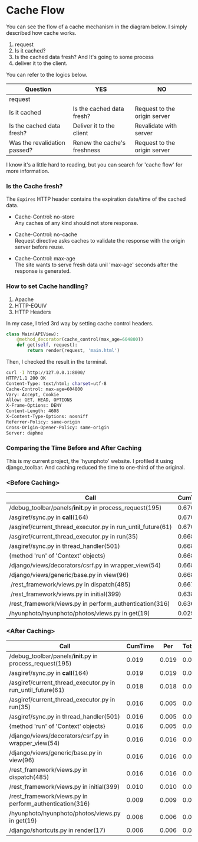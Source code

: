 # Cache Flow
You can see the flow of a cache mechanism in the diagram below.
I simply described how cache works.

1. request
2. Is it cached?
3. Is the cached data fresh?
And It's going to some process
4. deliver it to the client.

You can refer to the logics below.

| Question | YES | NO |
| ------- | --- | ---|
| request | 
| Is it cached | Is the cached data fresh? | Request to the origin server |
| Is the cached data fresh? | Deliver it to the client | Revalidate with server |
| Was the revalidation passed? | Renew the cache's freshness | Request to the origin server |

I know it's a little hard to reading, but you can search for 'cache flow' for more information.

### Is the Cache fresh?
The `Expires` HTTP header contains the expiration date/time of the cached data.

- Cache-Control: no-store    
    Any caches of any kind should not store response.

- Cache-Control: no-cache    
    Request directive asks caches to validate the response with the origin server before reuse.    

- Cache-Control: max-age    
    The site wants to serve fresh data unil 'max-age' seconds after the response is generated.

### How to set Cache handling?
1. Apache
2. HTTP-EQUIV
3. HTTP Headers

In my case, I tried 3rd way by setting cache control headers.
```python
class Main(APIView):
    @method_decorator(cache_control(max_age=604800))
    def get(self, request):
        return render(request, 'main.html')
```

Then, I checked the result in the terminal.
```bash
curl -I http://127.0.0.1:8000/
HTTP/1.1 200 OK
Content-Type: text/html; charset=utf-8
Cache-Control: max-age=604800
Vary: Accept, Cookie
Allow: GET, HEAD, OPTIONS
X-Frame-Options: DENY
Content-Length: 4608
X-Content-Type-Options: nosniff
Referrer-Policy: same-origin
Cross-Origin-Opener-Policy: same-origin
Server: daphne
```

### Comparing the Time Before and After Caching
This is my current project, the 'hyunphoto' website.
I profiled it using django_toolbar.
And caching reduced the time to one-third of the original.

### <Before Caching\>

|Call|	CumTime|	Per|	TotTime|	Per|	Count|
|---|---|---|---|---|---|
|/debug_toolbar/panels/__init__.py in process_request(195)	|0.670|	0.670|	0.000|	0.000|	1|
|/asgiref/sync.py in __call__(164)	|0.670	|0.670	|0.000|	0.000	|1|
|/asgiref/current_thread_executor.py in run_until_future(61)|	0.670	|0.670	|0.000|	0.000	|1|
|/asgiref/current_thread_executor.py in run(35)|	0.668	|0.223	|0.000	|0.000	|3|
|/asgiref/sync.py in thread_handler(501)	|0.668	|0.223|	0.000	|0.000|	3|
|{method 'run' of 'Context' objects}|	0.668|	0.223|	0.000|	0.000	|3|
|/django/views/decorators/csrf.py in wrapper_view(54)|	0.668	|0.668|	0.000	|0.000	|1|
|/django/views/generic/base.py in view(96)	|0.668	|0.668|	0.000|	0.000	|1|
| /rest_framework/views.py in dispatch(485)	|0.667	|0.667	|0.000|	0.000|	1|
| /rest_framework/views.py in initial(399)	|0.638	|0.638	|0.000|	0.000|	1|
|/rest_framework/views.py in perform_authentication(316)	|0.636|	0.636|	0.000|	0.000|	1|
|/hyunphoto/hyunphoto/photos/views.py in get(19)	|0.029|	0.029|	0.000|	0.000|	1|

### <After Caching\>

|Call|	CumTime|	Per|	TotTime|	Per|	Count|
|---|---|---|---|---|---|
|/debug_toolbar/panels/__init__.py in process_request(195)|0.019|	0.019	|0.000|	0.000|	1|
| /asgiref/sync.py in __call__(164) |0.019	|0.019	|0.000	|0.000	|1|
| /asgiref/current_thread_executor.py in run_until_future(61) |0.018	|0.018|	0.000	|0.000|	1|
| /asgiref/current_thread_executor.py in run(35) |0.016|	0.005|	0.000	|0.000|	3|
|  /asgiref/sync.py in thread_handler(501) | 0.016|	0.005	|0.000	|0.000|	3|
|  {method 'run' of 'Context' objects} | 0.016	|0.005|	0.000|	0.000|	3|
|  /django/views/decorators/csrf.py in wrapper_view(54) | 0.016	|0.016	|0.000	|0.000|	1|
|  /django/views/generic/base.py in view(96) | 0.016|	0.016	|0.000|	0.000|	1|
|  /rest_framework/views.py in dispatch(485) | 0.016|	0.016|	0.000	|0.000|	1|
|  /rest_framework/views.py in initial(399) | 0.010	|0.010|	0.000|	0.000|	1|
| /rest_framework/views.py in perform_authentication(316) | 0.009|	0.009	|0.000|	0.000|	1|
|  /hyunphoto/hyunphoto/photos/views.py in get(19) | 0.006|	0.006	|0.000|	0.000|	1|
| /django/shortcuts.py in render(17) | 0.006	|0.006	|0.000	|0.000	|1|
